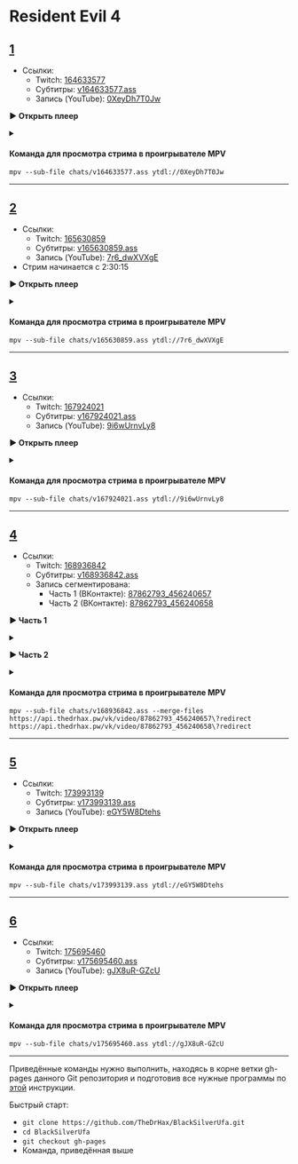 <!-- jQuery -->
<script src="https://code.jquery.com/jquery-3.2.1.min.js"></script>
<!-- video.js -->
<link href="https://cdnjs.cloudflare.com/ajax/libs/video.js/6.3.3/video-js.css" rel="stylesheet">
<script src="https://cdnjs.cloudflare.com/ajax/libs/video.js/6.3.3/video.js"></script>
<!-- videojs-youtube -->
<script src="https://cdnjs.cloudflare.com/ajax/libs/videojs-youtube/2.4.1/Youtube.js"></script>
<!-- libjass -->
<link href="https://cdn.jsdelivr.net/npm/libjass@0.11.0/libjass.css" rel="stylesheet">
<script src="https://cdn.jsdelivr.net/npm/libjass@0.11.0/libjass.js"></script>
<!-- videojs-ass -->
<link href="https://cdn.jsdelivr.net/npm/videojs-ass@0.8.0/src/videojs.ass.css" rel="stylesheet">
<script src="https://cdn.jsdelivr.net/npm/videojs-ass@0.8.0/src/videojs.ass.js"></script>
<!-- videojs-resolution-switcher -->
<script src="https://cdn.jsdelivr.net/npm/videojs-resolution-switcher@0.4.2/lib/videojs-resolution-switcher.min.js"></script>

<style>
  .main-content {
    padding: 2rem;
    max-width: 72rem;
  }
</style>

# Resident Evil 4
 
<h2 id="0"><a href="#0">1</a></h2>

* Ссылки:
  * Twitch: [164633577](https://www.twitch.tv/videos/164633577)
  * Субтитры: [v164633577.ass](../chats/v164633577.ass)
   * Запись (YouTube): [0XeyDh7T0Jw](https://www.youtube.com/watch?v=0XeyDh7T0Jw) 


<a onclick="return openPlayer0()" id="button-0">**▶ Открыть плеер**</a>

<script>
  var player0;
  function openPlayer0() {
    player0 = videojs("player-0", {
      controls: true, nativeControlsForTouch: false,
      width: 640, height: 360, fluid: true,
      plugins: {
        ass: {
          src: ["../chats/v164633577.ass"],
          delay: -0.1,
        },
        videoJsResolutionSwitcher: {
          default: 'high',
          dynamicLabel: true
        }
      },
      techOrder: ["youtube"],
      sources: [{
        "type": "video/youtube",
        "src": "https://www.youtube.com/watch?v=0XeyDh7T0Jw"
      }]
    });
    document.getElementById("spoiler-0").click();
    document.getElementById("button-0").remove();
    return false;
  }
</script>

<details>
  <summary id="spoiler-0"></summary>

  <div class="player-wrapper" style="margin-top: 32px">
    <video id="player-0" class="video-js vjs-default-skin vjs-big-play-centered" />
  </div>
</details>

<script>
  if (window.location.hash)
    if (window.location.hash.replace('#', '') == '0')
      openPlayer0();
</script> 

#### Команда для просмотра стрима в проигрывателе MPV

```
mpv --sub-file chats/v164633577.ass ytdl://0XeyDh7T0Jw
```

---- 
 
<h2 id="1"><a href="#1">2</a></h2>

* Ссылки:
  * Twitch: [165630859](https://www.twitch.tv/videos/165630859)
  * Субтитры: [v165630859.ass](../chats/v165630859.ass)
   * Запись (YouTube): [7r6_dwXVXgE](https://www.youtube.com/watch?v=7r6_dwXVXgE) 
* Стрим начинается с  <a onclick="player1.currentTime(9015)">2:30:15</a> 


<a onclick="return openPlayer1()" id="button-1">**▶ Открыть плеер**</a>

<script>
  var player1;
  function openPlayer1() {
    player1 = videojs("player-1", {
      controls: true, nativeControlsForTouch: false,
      width: 640, height: 360, fluid: true,
      plugins: {
        ass: {
          src: ["../chats/v165630859.ass"],
          delay: -0.1,
        },
        videoJsResolutionSwitcher: {
          default: 'high',
          dynamicLabel: true
        }
      },
      techOrder: ["youtube"],
      sources: [{
        "type": "video/youtube",
        "src": "https://www.youtube.com/watch?v=7r6_dwXVXgE"
      }]
    });
    document.getElementById("spoiler-1").click();
    document.getElementById("button-1").remove();
      player1.currentTime(9015);
    return false;
  }
</script>

<details>
  <summary id="spoiler-1"></summary>

  <div class="player-wrapper" style="margin-top: 32px">
    <video id="player-1" class="video-js vjs-default-skin vjs-big-play-centered" />
  </div>
</details>

<script>
  if (window.location.hash)
    if (window.location.hash.replace('#', '') == '1')
      openPlayer1();
</script> 

#### Команда для просмотра стрима в проигрывателе MPV

```
mpv --sub-file chats/v165630859.ass ytdl://7r6_dwXVXgE
```

---- 
 
<h2 id="2"><a href="#2">3</a></h2>

* Ссылки:
  * Twitch: [167924021](https://www.twitch.tv/videos/167924021)
  * Субтитры: [v167924021.ass](../chats/v167924021.ass)
   * Запись (YouTube): [9i6wUrnvLy8](https://www.youtube.com/watch?v=9i6wUrnvLy8) 


<a onclick="return openPlayer2()" id="button-2">**▶ Открыть плеер**</a>

<script>
  var player2;
  function openPlayer2() {
    player2 = videojs("player-2", {
      controls: true, nativeControlsForTouch: false,
      width: 640, height: 360, fluid: true,
      plugins: {
        ass: {
          src: ["../chats/v167924021.ass"],
          delay: -0.1,
        },
        videoJsResolutionSwitcher: {
          default: 'high',
          dynamicLabel: true
        }
      },
      techOrder: ["youtube"],
      sources: [{
        "type": "video/youtube",
        "src": "https://www.youtube.com/watch?v=9i6wUrnvLy8"
      }]
    });
    document.getElementById("spoiler-2").click();
    document.getElementById("button-2").remove();
    return false;
  }
</script>

<details>
  <summary id="spoiler-2"></summary>

  <div class="player-wrapper" style="margin-top: 32px">
    <video id="player-2" class="video-js vjs-default-skin vjs-big-play-centered" />
  </div>
</details>

<script>
  if (window.location.hash)
    if (window.location.hash.replace('#', '') == '2')
      openPlayer2();
</script> 

#### Команда для просмотра стрима в проигрывателе MPV

```
mpv --sub-file chats/v167924021.ass ytdl://9i6wUrnvLy8
```

---- 
 
<h2 id="3"><a href="#3">4</a></h2>

* Ссылки:
  * Twitch: [168936842](https://www.twitch.tv/videos/168936842)
  * Субтитры: [v168936842.ass](../chats/v168936842.ass)
   * Запись сегментирована:
       * Часть 1 (ВКонтакте): [87862793_456240657](https://vk.com/video87862793_456240657) 
       * Часть 2 (ВКонтакте): [87862793_456240658](https://vk.com/video87862793_456240658) 


 
<a onclick="return openPlayer400()" id="button-400">**▶ Часть 1**</a>

<script>
  var player400;
  function openPlayer400() {
    player400 = videojs("player-400", {
      controls: true, nativeControlsForTouch: false,
      width: 640, height: 360, fluid: true,
      plugins: {
        ass: {
          src: ["../chats/v168936842.ass"],
          delay: -0.1,
        },
      },
      sources: [{
        "type": "video/mp4",
        "src": "https://api.thedrhax.pw/vk/video/87862793_456240657?redirect"
      }]
    });
    document.getElementById("spoiler-400").click();
    document.getElementById("button-400").remove();
    return false;
  }
</script>

<details>
  <summary id="spoiler-400"></summary>

  <div class="player-wrapper" style="margin-top: 32px">
    <video id="player-400" class="video-js vjs-default-skin vjs-big-play-centered" />
  </div>
</details>

<script>
  if (window.location.hash)
    if (window.location.hash.replace('#', '') == '400')
      openPlayer400();
</script> 
 
<a onclick="return openPlayer401()" id="button-401">**▶ Часть 2**</a>

<script>
  var player401;
  function openPlayer401() {
    player401 = videojs("player-401", {
      controls: true, nativeControlsForTouch: false,
      width: 640, height: 360, fluid: true,
      plugins: {
        ass: {
          src: ["../chats/v168936842.ass"],
          delay: -6036.1,
        },
      },
      sources: [{
        "type": "video/mp4",
        "src": "https://api.thedrhax.pw/vk/video/87862793_456240658?redirect"
      }]
    });
    document.getElementById("spoiler-401").click();
    document.getElementById("button-401").remove();
    return false;
  }
</script>

<details>
  <summary id="spoiler-401"></summary>

  <div class="player-wrapper" style="margin-top: 32px">
    <video id="player-401" class="video-js vjs-default-skin vjs-big-play-centered" />
  </div>
</details>

<script>
  if (window.location.hash)
    if (window.location.hash.replace('#', '') == '401')
      openPlayer401();
</script> 

#### Команда для просмотра стрима в проигрывателе MPV

```
mpv --sub-file chats/v168936842.ass --merge-files https://api.thedrhax.pw/vk/video/87862793_456240657\?redirect https://api.thedrhax.pw/vk/video/87862793_456240658\?redirect
```

---- 
 
<h2 id="4"><a href="#4">5</a></h2>

* Ссылки:
  * Twitch: [173993139](https://www.twitch.tv/videos/173993139)
  * Субтитры: [v173993139.ass](../chats/v173993139.ass)
   * Запись (YouTube): [eGY5W8Dtehs](https://www.youtube.com/watch?v=eGY5W8Dtehs) 


<a onclick="return openPlayer4()" id="button-4">**▶ Открыть плеер**</a>

<script>
  var player4;
  function openPlayer4() {
    player4 = videojs("player-4", {
      controls: true, nativeControlsForTouch: false,
      width: 640, height: 360, fluid: true,
      plugins: {
        ass: {
          src: ["../chats/v173993139.ass"],
          delay: -0.1,
        },
        videoJsResolutionSwitcher: {
          default: 'high',
          dynamicLabel: true
        }
      },
      techOrder: ["youtube"],
      sources: [{
        "type": "video/youtube",
        "src": "https://www.youtube.com/watch?v=eGY5W8Dtehs"
      }]
    });
    document.getElementById("spoiler-4").click();
    document.getElementById("button-4").remove();
    return false;
  }
</script>

<details>
  <summary id="spoiler-4"></summary>

  <div class="player-wrapper" style="margin-top: 32px">
    <video id="player-4" class="video-js vjs-default-skin vjs-big-play-centered" />
  </div>
</details>

<script>
  if (window.location.hash)
    if (window.location.hash.replace('#', '') == '4')
      openPlayer4();
</script> 

#### Команда для просмотра стрима в проигрывателе MPV

```
mpv --sub-file chats/v173993139.ass ytdl://eGY5W8Dtehs
```

---- 
 
<h2 id="5"><a href="#5">6</a></h2>

* Ссылки:
  * Twitch: [175695460](https://www.twitch.tv/videos/175695460)
  * Субтитры: [v175695460.ass](../chats/v175695460.ass)
   * Запись (YouTube): [gJX8uR-GZcU](https://www.youtube.com/watch?v=gJX8uR-GZcU) 


<a onclick="return openPlayer5()" id="button-5">**▶ Открыть плеер**</a>

<script>
  var player5;
  function openPlayer5() {
    player5 = videojs("player-5", {
      controls: true, nativeControlsForTouch: false,
      width: 640, height: 360, fluid: true,
      plugins: {
        ass: {
          src: ["../chats/v175695460.ass"],
          delay: -0.1,
        },
        videoJsResolutionSwitcher: {
          default: 'high',
          dynamicLabel: true
        }
      },
      techOrder: ["youtube"],
      sources: [{
        "type": "video/youtube",
        "src": "https://www.youtube.com/watch?v=gJX8uR-GZcU"
      }]
    });
    document.getElementById("spoiler-5").click();
    document.getElementById("button-5").remove();
    return false;
  }
</script>

<details>
  <summary id="spoiler-5"></summary>

  <div class="player-wrapper" style="margin-top: 32px">
    <video id="player-5" class="video-js vjs-default-skin vjs-big-play-centered" />
  </div>
</details>

<script>
  if (window.location.hash)
    if (window.location.hash.replace('#', '') == '5')
      openPlayer5();
</script> 

#### Команда для просмотра стрима в проигрывателе MPV

```
mpv --sub-file chats/v175695460.ass ytdl://gJX8uR-GZcU
```

---- 
 
Приведённые команды нужно выполнить, находясь в корне ветки gh-pages данного Git репозитория и подготовив все нужные программы по [этой](../tutorials/watch-online.md) инструкции.

Быстрый старт:
* `git clone https://github.com/TheDrHax/BlackSilverUfa.git`
* `cd BlackSilverUfa`
* `git checkout gh-pages`
* Команда, приведённая выше